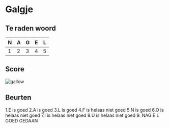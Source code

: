# Galgje

## Te raden woord

|N|A|G|E|L|
|-|-|-|-|-|
|1|2|3|4|5|

## Score
![gallow](./images/5.png)

## Beurten
1.E is goed 
2.A is goed
3.L is goed
4.F is helaas niet goed
5.N is goed
6.O is helaas niet goed
7.I is helaas niet goed
8.U is helaas niet goed
9. NAG E L
GOED GEDAAN 
